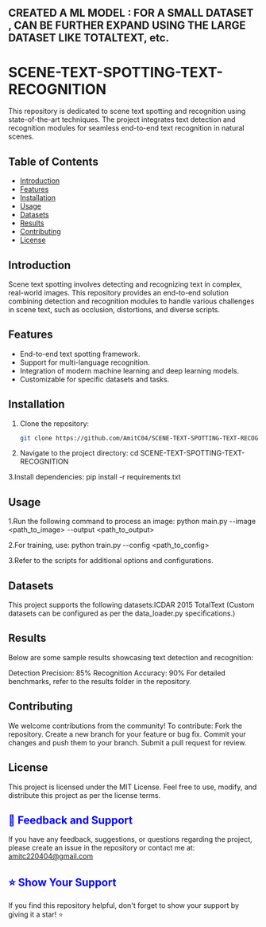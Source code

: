 
## CREATED A ML MODEL : FOR A SMALL DATASET , CAN BE FURTHER EXPAND USING THE LARGE DATASET LIKE  TOTALTEXT, etc.


# SCENE-TEXT-SPOTTING-TEXT-RECOGNITION

This repository is dedicated to scene text spotting and recognition using state-of-the-art techniques. The project integrates text detection and recognition modules for seamless end-to-end text recognition in natural scenes.

## Table of Contents

- [Introduction](#introduction)
- [Features](#features)
- [Installation](#installation)
- [Usage](#usage)
- [Datasets](#datasets)
- [Results](#results)
- [Contributing](#contributing)
- [License](#license)

## Introduction

Scene text spotting involves detecting and recognizing text in complex, real-world images. This repository provides an end-to-end solution combining detection and recognition modules to handle various challenges in scene text, such as occlusion, distortions, and diverse scripts.

## Features

- End-to-end text spotting framework.
- Support for multi-language recognition.
- Integration of modern machine learning and deep learning models.
- Customizable for specific datasets and tasks.

## Installation

1. Clone the repository:
   ```bash
   git clone https://github.com/AmitC04/SCENE-TEXT-SPOTTING-TEXT-RECOGNITION.git

2. Navigate to the project directory: cd SCENE-TEXT-SPOTTING-TEXT-RECOGNITION

3.Install dependencies: pip install -r requirements.txt

## Usage

1.Run the following command to process an image:
python main.py --image <path_to_image> --output <path_to_output>

2.For training, use:
python train.py --config <path_to_config>

3.Refer to the scripts for additional options and configurations.

## Datasets

This project supports the following datasets:ICDAR 2015
                                             TotalText
(Custom datasets can be configured as per the data_loader.py specifications.)


## Results
Below are some sample results showcasing text detection and recognition:

Detection Precision: 85%
Recognition Accuracy: 90%
For detailed benchmarks, refer to the results folder in the repository.

## Contributing
We welcome contributions from the community! To contribute: Fork the repository.
                                                            Create a new branch for your feature or bug fix.
                                                            Commit your changes and push them to your branch.
                                                            Submit a pull request for review.



## License 
This project is licensed under the MIT License. Feel free to use, modify, and distribute this project as per the license terms.


## <span style="color:blue; font-weight:bold;">**📝 Feedback and Support**</span>  
If you have any feedback, suggestions, or questions regarding the project, please create an issue in the repository or contact me at:  
[amitc220404@gmail.com](mailto:amitc220404@gmail.com)   


## <span style="color:blue; font-weight:bold;">**⭐ Show Your Support**</span>  
If you find this repository helpful, don't forget to show your support by giving it a star! ⭐
                                                            
